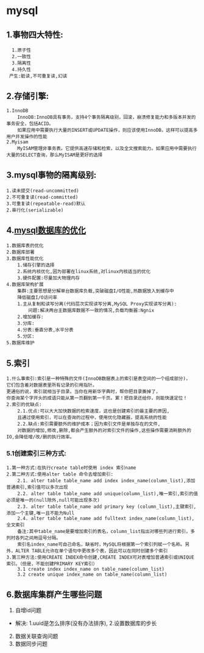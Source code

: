 # mysql
## 1.事物四大特性:
	  1.原子性
	  2.一致性
	  3.隔离性
	  4.持久性
	 产生:脏读,不可重复读,幻读
## 2.存储引擎:
	1.InnoDB
		InnoDB:InnoDB具有事务，支持4个事务隔离级别，回滚，崩溃修复能力和多版本并发的事务安全，包括ACID。
		如果应用中需要执行大量的INSERT或UPDATE操作，则应该使用InnoDB，这样可以提高多用户并发操作的性能
	2.Myisam
		MyISAM管理非事务表。它提供高速存储和检索，以及全文搜索能力。如果应用中需要执行大量的SELECT查询，那么MyISAM是更好的选择
## 3.mysql事物的隔离级别:
	1.读未提交(read-uncommitted)
	2.不可重复读(read-committed)
	3.可重复读(repeatable-read)默认
	2.串行化(serializable)
## 4.[mysql数据库的优化](https://www.cnblogs.com/xuchenliang/p/6844093.html)
	1.数据库表的优化
	2.数据库部署
	3.数据库性能优化
		1.储存引擎的选择
		2.系统内核优化,因为部署在linux系统,对linux内核适当的优化
		3.硬件配置:尽量加大物理内存
	4.数据库架构扩展
		集群:主要思想是分解单台数据库负载,突破磁盘I/O性能,热数据放入到缓存中
		降低磁盘I/O访问率
		1.主从复制和读写分离(代码层次实现读写分离,MySQL Proxy实现读写分离):
			问题:解决两台主数据库数据不一致的情况,负载均衡器:Ngnix
		2.增加缓存:
		3.分库:
		4.分表:垂直分表,水平分表
		5.分区:
	5.数据库维护
## 5.索引
	1.什么事索引:索引是一种特殊的文件(InnoDB数据表上的索引是表空间的一个组成部分)，
	它们包含着对数据表里所有记录的引用指针。
	更通俗的说，索引就相当于目录。当你在用新华字典时，帮你把目录撕掉了，
	你查询某个字开头的成语只能从第一页翻到第一千页。累！把目录还给你，则能快速定位！
	2.索引的优缺点:
		2.1.优点:可以大大加快数据的检索速度，这也是创建索引的最主要的原因,
		且通过使用索引，可以在查询的过程中，使用优化隐藏器，提高系统的性能
		2.2.缺点:索引需要额外的维护成本；因为索引文件是单独存在的文件,
		对数据的增加,修改,删除,都会产生额外的对索引文件的操作,这些操作需要消耗额外的IO,会降低增/改/删的执行效率。
### 5.1创建索引三种方式:
	1.第一种方式:在执行create table时使用 index 索引name
	2.第二种方式:使用alter table 命令去增加索引:
		2.1. alter table table_name add index index_name(column_list),添加普通索引,索引值可以多次出现
		2.2. alter table table_name add unique(column_list),唯一索引,索引的值必须是唯一的(null除外,null可能出现多次)
		2.3. alter table table_name add primary key (column_list),主键索引,添加一个主键,唯一且不能为Null
		2.4. alter table table_name add fulltext index_name(column_list),全文索引
		备注:其中table_name是要增加索引的表名，column_list指出对哪些列进行索引，多列时各列之间用逗号分隔。
		索引名index_name可自己命名，缺省时，MySQL将根据第一个索引列赋一个名称。另外，ALTER TABLE允许在单个语句中更改多个表，因此可以在同时创建多个索引
	3.第三种方法:使用CREATE INDEX命令创建,CREATE INDEX可对表增加普通索引或UNIQUE索引。（但是，不能创建PRIMARY KEY索引）
		3.1 create index index_name on table_name(column_list)
		3.2 create unique index_name on table_name(column_list)
		
## 6.数据库集群产生哪些问题
1. 自增id问题
* 解决:
	1.uuid是怎么排序(没有办法排序), 
	2.设置数据库的步长
2. 数据关联查询问题
3. 数据同步问题
